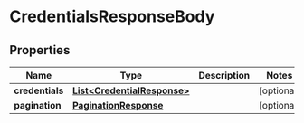 

# CredentialsResponseBody


## Properties

Name | Type | Description | Notes
------------ | ------------- | ------------- | -------------
**credentials** | [**List&lt;CredentialResponse&gt;**](CredentialResponse.md) |  |  [optional]
**pagination** | [**PaginationResponse**](PaginationResponse.md) |  |  [optional]



